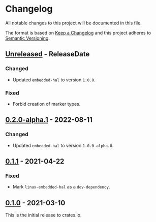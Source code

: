 # Changelog

All notable changes to this project will be documented in this file.

The format is based on [Keep a Changelog](http://keepachangelog.com/en/1.0.0/)
and this project adheres to [Semantic Versioning](http://semver.org/spec/v2.0.0.html).

<!-- next-header -->
## [Unreleased] - ReleaseDate

### Changed
- Updated `embedded-hal` to version `1.0.0`.

### Fixed
- Forbid creation of marker types.

## [0.2.0-alpha.1] - 2022-08-11

### Changed
- Updated `embedded-hal` to version `1.0.0-alpha.8`.


## [0.1.1] - 2021-04-22

### Fixed
- Mark `linux-embedded-hal` as a `dev-dependency`.

## [0.1.0] - 2021-03-10

This is the initial release to crates.io.

<!-- next-url -->
[Unreleased]: https://github.com/eldruin/dummy-pin-rs/compare/v0.2.0-alpha.1...HEAD
[0.2.0-alpha.1]: https://github.com/eldruin/dummy-pin-rs/compare/v0.1.1...v0.2.0-alpha.1
[0.1.1]: https://github.com/eldruin/dummy-pin-rs/compare/v0.1.0...v0.1.1
[0.1.0]: https://github.com/eldruin/dummy-pin-rs/releases/tag/v0.1.0
